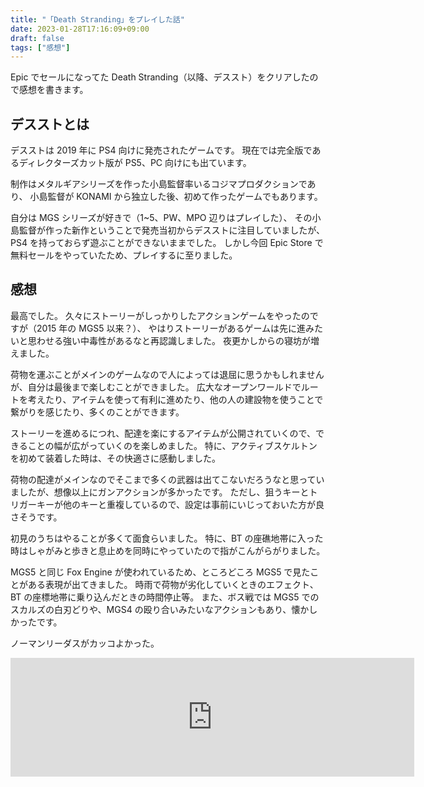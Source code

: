 ```yaml
---
title: "「Death Stranding」をプレイした話"
date: 2023-01-28T17:16:09+09:00
draft: false
tags: ["感想"]
---
```


Epic でセールになってた Death Stranding（以降、デススト）をクリアしたので感想を書きます。

## デスストとは

デスストは 2019 年に PS4 向けに発売されたゲームです。
現在では完全版であるディレクターズカット版が PS5、PC 向けにも出ています。

制作はメタルギアシリーズを作った小島監督率いるコジマプロダクションであり、
小島監督が KONAMI から独立した後、初めて作ったゲームでもあります。

自分は MGS シリーズが好きで（1~5、PW、MPO 辺りはプレイした）、
その小島監督が作った新作ということで発売当初からデスストに注目していましたが、
PS4 を持っておらず遊ぶことができないままでした。
しかし今回 Epic Store で無料セールをやっていたため、プレイするに至りました。

## 感想

最高でした。
久々にストーリーがしっかりしたアクションゲームをやったのですが（2015 年の MGS5 以来？）、
やはりストーリーがあるゲームは先に進みたいと思わせる強い中毒性があるなと再認識しました。
夜更かしからの寝坊が増えました。

荷物を運ぶことがメインのゲームなので人によっては退屈に思うかもしれませんが、自分は最後まで楽しむことができました。
広大なオープンワールドでルートを考えたり、アイテムを使って有利に進めたり、他の人の建設物を使うことで繋がりを感じたり、多くのことができます。

ストーリーを進めるにつれ、配達を楽にするアイテムが公開されていくので、できることの幅が広がっていくのを楽しめました。
特に、アクティブスケルトンを初めて装着した時は、その快適さに感動しました。

荷物の配達がメインなのでそこまで多くの武器は出てこないだろうなと思っていましたが、想像以上にガンアクションが多かったです。
ただし、狙うキーとトリガーキーが他のキーと重複しているので、設定は事前にいじっておいた方が良さそうです。

初見のうちはやることが多くて面食らいました。
特に、BT の座礁地帯に入った時はしゃがみと歩きと息止めを同時にやっていたので指がこんがらがりました。

MGS5 と同じ Fox Engine が使われているため、ところどころ MGS5 で見たことがある表現が出てきました。
時雨で荷物が劣化していくときのエフェクト、BT の座標地帯に乗り込んだときの時間停止等。
また、ボス戦では MGS5 でのスカルズの白刃どりや、MGS4 の殴り合いみたいなアクションもあり、懐かしかったです。

ノーマンリーダスがカッコよかった。

<iframe src="https://store.steampowered.com/widget/1850570/665843/" frameborder="0" width="646" height="190"></iframe>

